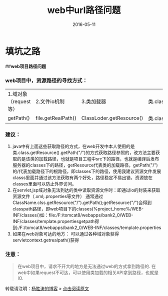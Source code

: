 ﻿---
layout: post
title: "web中url路径问题"
date: 2016-05-11 
description: "web中资源路径的获取方式"
tag: java填坑 
--- 



# 填坑之路


##**web项目路径问题**

### web项目中，资源路径的寻找方式：

<table>
    <tr>
        <td>1.域对象（request等）</td>
        <td>2.文件io机制</td>
        <td>3.类加载器</td>
        <td>类.class</td>
    </tr>
    <tr>
        <td>getPath()</td>
        <td>file.getRealPath()</td>
        <td>ClassLoder.getResource()</td>
        <td>类.class.getResource()</td>
    </tr>
</table>

### **建议：**

 1. java中有上面这些获取路径的方式，在web开发中本人使用的是类.class.getResource().getPath("/")的方式获取路径参照的，改方法主要获取的是该类的加载路径，也就是项目工程中src下的路径，也就是编译后发布服务器的classes下的路径，getResource代表类的加载路径，getPath("/")的/代表加载路径下的根路径，即classes下的路径，使用我建议资源文件发展classs里面并通过该方法获取有两个好处，路径稳定不易出错，资源放在classes里面可以防止外界访问。
 2. 在servlet,jsp域对象无法到达的类中读取资源文件时：即通过io的封装来获取资源文件（.xml;.properties等文件）
    通常通过ClassName.clss.getResource("/").getPath();getResource("/")会得到classpath路径，即web项目下的classes(%project_home%/WEB-INF/classes/)如：file:/F:/tomcat8/webapps/bank2_0/WEB-INF/classes/template.propertiesgetpath得到:/F:/tomcat8/webapps/bank2_0/WEB-INF/classes/template.properties
 3. 如果在web对象可达的地方： 可以通过各种域对象获得servletcontext.getrealpath()获得

### 注意：
> 在web项目中，请求不开大的地方是无法通过web的方式拿到路径的.
> 在web中如果request不可达，可以使用类加载的相关API拿到路径，也就是IO.

转载请注明：[杨胜涛的博客](http://magicyst.github.io) » [点击阅读原文](http://magicyst.github.io/2016/05/web中url路径问题/)



